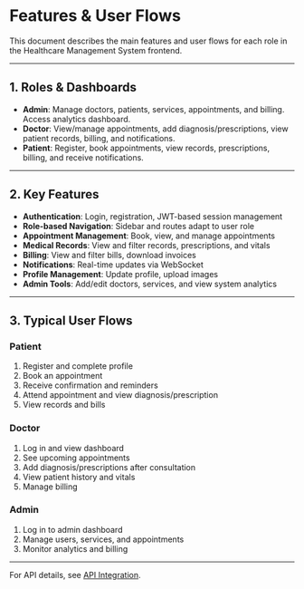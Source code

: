# Features & User Flows

This document describes the main features and user flows for each role in the Healthcare Management System frontend.

---

## 1. Roles & Dashboards
- **Admin**: Manage doctors, patients, services, appointments, and billing. Access analytics dashboard.
- **Doctor**: View/manage appointments, add diagnosis/prescriptions, view patient records, billing, and notifications.
- **Patient**: Register, book appointments, view records, prescriptions, billing, and receive notifications.

---

## 2. Key Features
- **Authentication**: Login, registration, JWT-based session management
- **Role-based Navigation**: Sidebar and routes adapt to user role
- **Appointment Management**: Book, view, and manage appointments
- **Medical Records**: View and filter records, prescriptions, and vitals
- **Billing**: View and filter bills, download invoices
- **Notifications**: Real-time updates via WebSocket
- **Profile Management**: Update profile, upload images
- **Admin Tools**: Add/edit doctors, services, and view system analytics

---

## 3. Typical User Flows

### Patient
1. Register and complete profile
2. Book an appointment
3. Receive confirmation and reminders
4. Attend appointment and view diagnosis/prescription
5. View records and bills

### Doctor
1. Log in and view dashboard
2. See upcoming appointments
3. Add diagnosis/prescriptions after consultation
4. View patient history and vitals
5. Manage billing

### Admin
1. Log in to admin dashboard
2. Manage users, services, and appointments
3. Monitor analytics and billing

---

For API details, see [API Integration](./api-integration.md).
